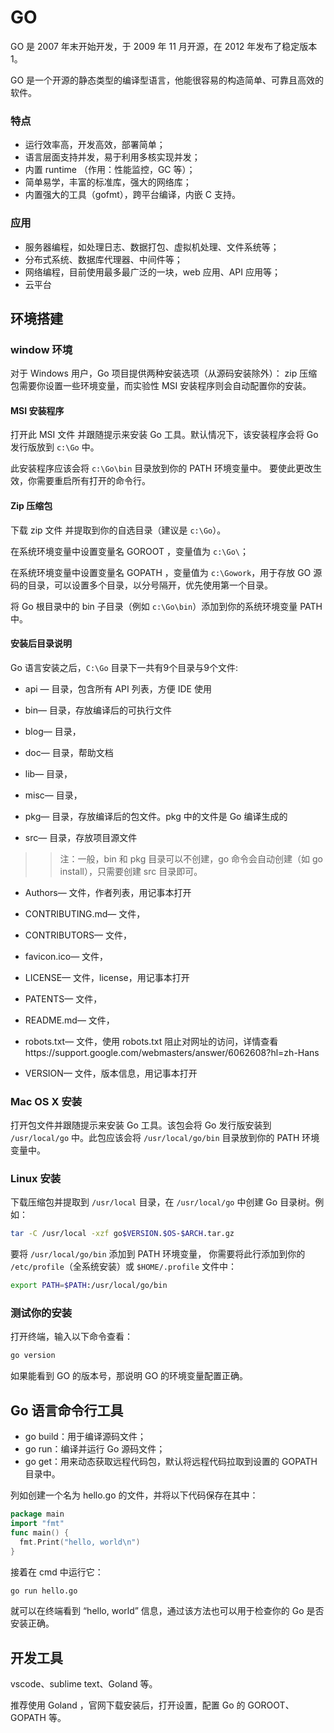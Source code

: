 # GO
GO 是 2007 年末开始开发，于 2009 年 11 月开源，在 2012 年发布了稳定版本 1。

GO 是一个开源的静态类型的编译型语言，他能很容易的构造简单、可靠且高效的软件。

### 特点
* 运行效率高，开发高效，部署简单；
* 语言层面支持并发，易于利用多核实现并发；
* 内置 runtime （作用：性能监控，GC 等）；
* 简单易学，丰富的标准库，强大的网络库；
* 内置强大的工具（gofmt），跨平台编译，内嵌 C 支持。


### 应用
* 服务器编程，如处理日志、数据打包、虚拟机处理、文件系统等；
* 分布式系统、数据库代理器、中间件等；
* 网络编程，目前使用最多最广泛的一块，web 应用、API 应用等；
* 云平台

## 环境搭建
### window 环境
对于 Windows 用户，Go 项目提供两种安装选项（从源码安装除外）： zip 压缩包需要你设置一些环境变量，而实验性 MSI 安装程序则会自动配置你的安装。

#### MSI 安装程序
打开此 MSI 文件 并跟随提示来安装 Go 工具。默认情况下，该安装程序会将 Go 发行版放到 `c:\Go` 中。

此安装程序应该会将 `c:\Go\bin` 目录放到你的 PATH 环境变量中。 要使此更改生效，你需要重启所有打开的命令行。

#### Zip 压缩包
下载 zip 文件 并提取到你的自选目录（建议是 `c:\Go`）。

在系统环境变量中设置变量名 GOROOT ，变量值为 `c:\Go\`；

在系统环境变量中设置变量名 GOPATH ，变量值为 `c:\Gowork`，用于存放 GO 源码的目录，可以设置多个目录，以分号隔开，优先使用第一个目录。

将 Go 根目录中的 bin 子目录（例如 `c:\Go\bin`）添加到你的系统环境变量 PATH 中。

#### 安装后目录说明
Go 语言安装之后，`C:\Go` 目录下一共有9个目录与9个文件:

* api — 目录，包含所有 API 列表，方便 IDE 使用

* bin— 目录，存放编译后的可执行文件

* blog— 目录，

* doc— 目录，帮助文档

* lib— 目录，

* misc— 目录，

* pkg— 目录，存放编译后的包文件。pkg 中的文件是 Go 编译生成的

* src— 目录，存放项目源文件

>> 注：一般，bin 和 pkg 目录可以不创建，go 命令会自动创建（如 go install），只需要创建 src 目录即可。

* Authors— 文件，作者列表，用记事本打开

* CONTRIBUTING.md— 文件，

* CONTRIBUTORS— 文件，

* favicon.ico— 文件，

* LICENSE— 文件，license，用记事本打开

* PATENTS— 文件，

* README.md— 文件，

* robots.txt— 文件，使用 robots.txt 阻止对网址的访问，详情查看https://support.google.com/webmasters/answer/6062608?hl=zh-Hans

* VERSION— 文件，版本信息，用记事本打开

### Mac OS X 安装
打开包文件并跟随提示来安装 Go 工具。该包会将 Go 发行版安装到 `/usr/local/go` 中。此包应该会将 `/usr/local/go/bin` 目录放到你的 PATH 环境变量中。 

### Linux 安装
下载压缩包并提取到 `/usr/local` 目录，在 `/usr/local/go` 中创建 Go 目录树。例如：

``` bash
tar -C /usr/local -xzf go$VERSION.$OS-$ARCH.tar.gz
```

要将 `/usr/local/go/bin` 添加到 PATH 环境变量， 你需要将此行添加到你的 `/etc/profile`（全系统安装）或 `$HOME/.profile` 文件中：

``` bash
export PATH=$PATH:/usr/local/go/bin
```

### 测试你的安装
打开终端，输入以下命令查看：

``` bash
go version
```

如果能看到 GO 的版本号，那说明 GO 的环境变量配置正确。

## Go 语言命令行工具
* go build：用于编译源码文件；
* go run：编译并运行 Go 源码文件；
* go get：用来动态获取远程代码包，默认将远程代码拉取到设置的 GOPATH 目录中。

列如创建一个名为 hello.go 的文件，并将以下代码保存在其中：

``` go
package main
import "fmt"
func main() {
  fmt.Print("hello, world\n")
}
```

接着在 cmd 中运行它：

``` bash
go run hello.go
```

就可以在终端看到 “hello, world” 信息，通过该方法也可以用于检查你的 Go 是否安装正确。

## 开发工具
vscode、sublime text、Goland 等。

推荐使用 Goland ，官网下载安装后，打开设置，配置 Go 的 GOROOT、GOPATH 等。
